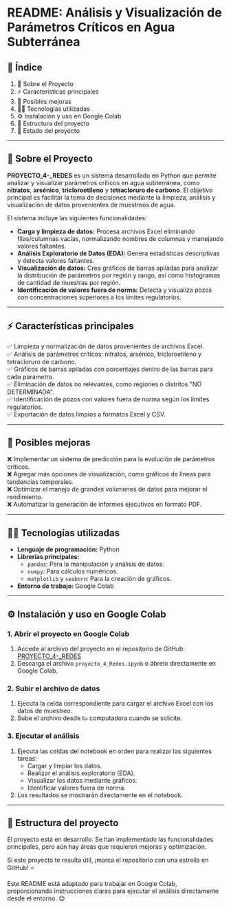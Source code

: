 # **README: Análisis y Visualización de Parámetros Críticos en Agua Subterránea**

## 📌 **Índice**
1. 📝 Sobre el Proyecto  
2. ⚡ Características principales  
3. 🔧 Posibles mejoras  
4. 👨‍💻 Tecnologías utilizadas  
5. ⚙ Instalación y uso en Google Colab  
6. 📂 Estructura del proyecto  
7. 🌟 Estado del proyecto  

---

## 📝 **Sobre el Proyecto**
**PROYECTO_4-_REDES** es un sistema desarrollado en Python que permite analizar y visualizar parámetros críticos en agua subterránea, como **nitratos**, **arsénico**, **tricloroetileno** y **tetracloruro de carbono**. El objetivo principal es facilitar la toma de decisiones mediante la limpieza, análisis y visualización de datos provenientes de muestreos de agua.

El sistema incluye las siguientes funcionalidades:
- **Carga y limpieza de datos:** Procesa archivos Excel eliminando filas/columnas vacías, normalizando nombres de columnas y manejando valores faltantes.
- **Análisis Exploratorio de Datos (EDA):** Genera estadísticas descriptivas y detecta valores faltantes.
- **Visualización de datos:** Crea gráficos de barras apiladas para analizar la distribución de parámetros por región y rango, así como histogramas de cantidad de muestras por región.
- **Identificación de valores fuera de norma:** Detecta y visualiza pozos con concentraciones superiores a los límites regulatorios.

---

## ⚡ **Características principales**
✅ Limpieza y normalización de datos provenientes de archivos Excel.  
✅ Análisis de parámetros críticos: nitratos, arsénico, tricloroetileno y tetracloruro de carbono.  
✅ Gráficos de barras apiladas con porcentajes dentro de las barras para cada parámetro.  
✅ Eliminación de datos no relevantes, como regiones o distritos "NO DETERMINADA".  
✅ Identificación de pozos con valores fuera de norma según los límites regulatorios.  
✅ Exportación de datos limpios a formatos Excel y CSV.  

---

## 🔧 **Posibles mejoras**
❌ Implementar un sistema de predicción para la evolución de parámetros críticos.  
❌ Agregar más opciones de visualización, como gráficos de líneas para tendencias temporales.  
❌ Optimizar el manejo de grandes volúmenes de datos para mejorar el rendimiento.  
❌ Automatizar la generación de informes ejecutivos en formato PDF.  

---

## 👨‍💻 **Tecnologías utilizadas**
- **Lenguaje de programación:** Python  
- **Librerías principales:**  
  - `pandas`: Para la manipulación y análisis de datos.  
  - `numpy`: Para cálculos numéricos.  
  - `matplotlib` y `seaborn`: Para la creación de gráficos.  
- **Entorno de trabajo:** Google Colab  

---

## ⚙ **Instalación y uso en Google Colab**

### **1. Abrir el proyecto en Google Colab**
1. Accede al archivo del proyecto en el repositorio de GitHub:  
   [PROYECTO_4-_REDES](https://github.com/MaximilianoScarlato/PROYECTO_4-_REDES.git)  
2. Descarga el archivo `proyecto_4_Redes.ipynb` o ábrelo directamente en Google Colab.

### **2. Subir el archivo de datos**
1. Ejecuta la celda correspondiente para cargar el archivo Excel con los datos de muestreo.  
2. Sube el archivo desde tu computadora cuando se solicite.

### **3. Ejecutar el análisis**
1. Ejecuta las celdas del notebook en orden para realizar las siguientes tareas:  
   - Cargar y limpiar los datos.  
   - Realizar el análisis exploratorio (EDA).  
   - Visualizar los datos mediante gráficos.  
   - Identificar valores fuera de norma.  
2. Los resultados se mostrarán directamente en el notebook.

---

## 📂 **Estructura del proyecto**
El proyecto está en desarrollo. Se han implementado las funcionalidades principales, pero aún hay áreas que requieren mejoras y optimización.

Si este proyecto te resulta útil, ¡marca el repositorio con una estrella en GitHub! ⭐

Este README está adaptado para trabajar en Google Colab, proporcionando instrucciones claras para ejecutar el análisis directamente desde el entorno. 😊
